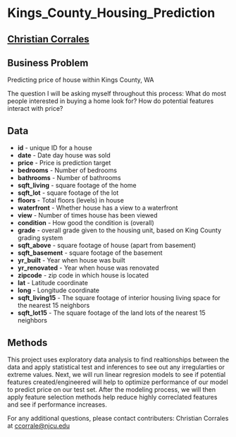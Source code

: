 # Kings_County_Housing_Prediction


## [Christian Corrales](https://github.com/ccorrales1228)


## Business Problem
Predicting price of house within Kings County, WA


The question I will be asking myself throughout this process: 
What do most people interested in buying a home look for?
How do potential features interact with price?


## Data
* **id** - unique ID for a house
* **date** - Date day house was sold
* **price** - Price is prediction target
* **bedrooms** - Number of bedrooms
* **bathrooms** - Number of bathrooms
* **sqft_living** - square footage of the home
* **sqft_lot** - square footage of the lot
* **floors** - Total floors (levels) in house
* **waterfront** - Whether house has a view to a waterfront
* **view** - Number of times house has been viewed
* **condition** - How good the condition is (overall)
* **grade** - overall grade given to the housing unit, based on King County grading system
* **sqft_above** - square footage of house (apart from basement)
* **sqft_basement** - square footage of the basement
* **yr_built** - Year when house was built
* **yr_renovated** - Year when house was renovated
* **zipcode** - zip code in which house is located
* **lat** - Latitude coordinate
* **long** - Longitude coordinate
* **sqft_living15** - The square footage of interior housing living space for the nearest 15 neighbors
* **sqft_lot15** - The square footage of the land lots of the nearest 15 neighbors


## Methods
This project uses exploratory data analysis to find realtionships between the data and apply statistical test and inferences to see out any irregularties or extreme values.
Next, we will run linear regresion models to see if potential features created/engineered will help to optimize performance of our model to predict price on our test set. 
After the modeling process, we will then apply feature selection methods help reduce highly correclated features and see if performance increases.


For any additional questions, please contact contributers:
Christian Corrales at ccorrale@njcu.edu




